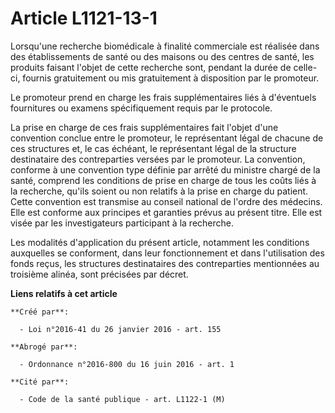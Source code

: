 # Article L1121-13-1

Lorsqu'une recherche biomédicale à finalité commerciale est réalisée dans des établissements de santé ou des maisons ou des
centres de santé, les produits faisant l'objet de cette recherche sont, pendant la durée de celle-ci, fournis gratuitement ou
mis gratuitement à disposition par le promoteur. 

Le promoteur prend en charge les frais supplémentaires liés à d'éventuels fournitures ou examens spécifiquement requis par le
protocole. 

La prise en charge de ces frais supplémentaires fait l'objet d'une convention conclue entre le promoteur, le représentant
légal de chacune de ces structures et, le cas échéant, le représentant légal de la structure destinataire des contreparties
versées par le promoteur. La convention, conforme à une convention type définie par arrêté du ministre chargé de la santé,
comprend les conditions de prise en charge de tous les coûts liés à la recherche, qu'ils soient ou non relatifs à la prise en
charge du patient. Cette convention est transmise au conseil national de l'ordre des médecins. Elle est conforme aux
principes et garanties prévus au présent titre. Elle est visée par les investigateurs participant à la recherche. 

Les modalités d'application du présent article, notamment les conditions auxquelles se conforment, dans leur fonctionnement
et dans l'utilisation des fonds reçus, les structures destinataires des contreparties mentionnées au troisième alinéa, sont
précisées par décret.

**Liens relatifs à cet article**

	**Créé par**:

	  - Loi n°2016-41 du 26 janvier 2016 - art. 155

	**Abrogé par**:

	  - Ordonnance n°2016-800 du 16 juin 2016 - art. 1

	**Cité par**:

	  - Code de la santé publique - art. L1122-1 (M)

